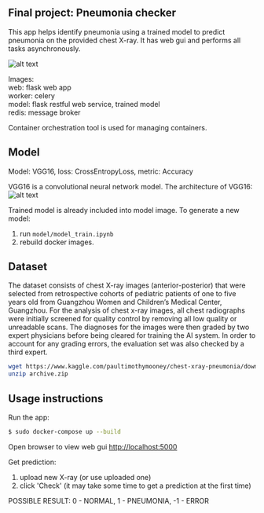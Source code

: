
## Final project: Pneumonia checker 

This app helps identify pneumonia using a trained model to predict pneumonia on the provided chest X-ray. It has web gui and performs all tasks asynchronously.


![alt text](https://testdriven.io/static/images/blog/flask-celery/flask-celery-flow.png)

Images: \
web: flask web app \
worker: celery \
model: flask restful web service, trained model \
redis: message broker

Container orchestration tool is used for managing containers.

## Model

Model: VGG16, loss: CrossEntropyLoss, metric: Accuracy

VGG16 is a convolutional neural network model.
The architecture of VGG16: 
![alt text](https://neurohive.io/wp-content/uploads/2018/11/vgg16-neural-network.jpg)

Trained model is already included into model image.
To generate a new model:
1. run `model/model_train.ipynb`
2. rebuild docker images.

## Dataset

The dataset consists of chest X-ray images (anterior-posterior) that were selected from retrospective cohorts of pediatric patients of one to five years old from Guangzhou Women and Children’s Medical Center, Guangzhou. For the analysis of chest x-ray images, all chest radiographs were initially screened for quality control by removing all low quality or unreadable scans. The diagnoses for the images were then graded by two expert physicians before being cleared for training the AI system. In order to account for any grading errors, the evaluation set was also checked by a third expert.

```bash
wget https://www.kaggle.com/paultimothymooney/chest-xray-pneumonia/download
unzip archive.zip
```

## Usage instructions

Run the app:

```sh
$ sudo docker-compose up --build
```

Open browser to view web gui 
[http://localhost:5000](http://localhost:5000)

Get prediction:
1. upload new X-ray (or use uploaded one)
2. click 'Check' (it may take some time to get a prediction at the first time)

POSSIBLE RESULT: 0 - NORMAL, 1 - PNEUMONIA, -1 - ERROR
